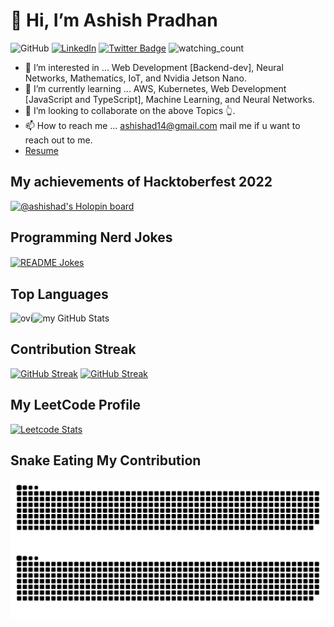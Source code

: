 # 👋 Hi, I’m Ashish Pradhan

<img alt="GitHub" src="https://img.shields.io/badge/dynamic/json?logo=github&label=GitHub+Followers&labelColor=282c34&color=181717&query=%24.data.totalSubs&url=https%3A%2F%2Fapi.spencerwoo.com%2Fsubstats%2F%3Fsource%3Dgithub%26queryKey%3Dashish-ad&longCache=true"/>       <a href="https://www.linkedin.com/in/ashish-pradhan14/" target="_blank"><img src="https://img.shields.io/badge/LinkedIn-%230077B5.svg?&style=flat-square&logo=linkedin&logoColor=white" alt="LinkedIn"></a>   [![Twitter Badge](https://img.shields.io/badge/Twitter-Profile-informational?style=flat&logo=twitter&logoColor=white&color=1CA2F1)](https://twitter.com/Ashish14Pradhan)   <img src="https://komarev.com/ghpvc/?username=ashish-ad&color=brightgreen" alt="watching_count" />   

- 👀 I’m interested in ...  Web Development [Backend-dev], Neural Networks, Mathematics, IoT, and Nvidia Jetson Nano.
- 🌱 I’m currently learning ... AWS, Kubernetes, Web Development [JavaScript and TypeScript], Machine Learning, and Neural Networks. 
- 💞️ I’m looking to collaborate on the above Topics 👆.
- 📫 How to reach me ... ashishad14@gmail.com mail me if u want to reach out to me.
- [Resume](https://docs.google.com/document/d/1k2diVQGIbUoK4Q7F3ghRxaSYhPiXOOif/edit?usp=sharing&ouid=110484841261256000877&rtpof=true&sd=true)

## My achievements of Hacktoberfest 2022
[![@ashishad's Holopin board](https://holopin.me/ashishad)](https://holopin.io/@ashishad)

## Programming Nerd Jokes
<a href="https://readme-jokes.vercel.app"><img align="center" src="https://readme-jokes.vercel.app/api" alt="README Jokes"></a>

## Top Languages
<img align="Left" src="https://github-readme-stats.vercel.app/api/top-langs?username=ashish-ad&show_icons=true&locale=en&layout=compact&theme=chartreuse-dark" alt="ovi" />
 
<img src="https://github-readme-stats.vercel.app/api?username=ashish-ad&include_all_commits=true&count_private=true&show_icons=true&line_height=20&title_color=2B5BBD&icon_color=1124BB&text_color=A1A1A1&bg_color=0,000000,130F40" alt="my GitHub Stats"/>

## Contribution Streak
[![GitHub Streak](https://streak-stats.demolab.com/?user=ashish-ad&theme=burnt-neon)](https://git.io/streak-stats#gh-dark-mode-only)
[![GitHub Streak](https://streak-stats.demolab.com/?user=ashish-ad&theme=blood)](https://git.io/streak-stats#gh-light-mode-only)

## My LeetCode Profile
[![Leetcode Stats](https://leetcard.jacoblin.cool/ashishad14)](https://github.com/ashish-ad/github-readme)

## Snake Eating My Contribution
![GitHub Snake Light](https://github.com/ashish-ad/ashish-ad/blob/output/github-snake.svg#gh-light-mode-only)
![GitHub Snake dark](https://github.com/ashish-ad/ashish-ad/blob/output/github-snake-dark.svg#gh-dark-mode-only)

